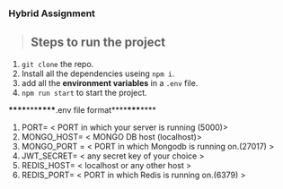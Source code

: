 ### Hybrid Assignment

> ## Steps to run the project

1. `git clone` the repo.
2. Install all the dependencies useing `npm i`.
3. add all the **environment variables** in a `.env` file.
4. `npm run start` to start the project.

**\*\*\*\***\*\*\***\*\*\*\***.env file format**\*\***\*\*\***\*\***
1. PORT= < PORT in which your server is running (5000)>
2. MONGO_HOST= < MONGO DB host (localhost)>
3. MONGO_PORT = < PORT in which Mongodb is running on.(27017) >
4. JWT_SECRET= < any secret key of your choice >
5. REDIS_HOST= < localhost or any other host >
6. REDIS_PORT= < PORT in which Redis is running on.(6379) >
